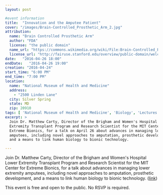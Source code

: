 ```yaml
---
layout: post

#event information
title:  "Innovation and the Amputee Patient"
cover: "/images/Brain-Controlled_Prosthetic_Arm_2.jpg"
attribution:
  name: "Brain Controlled Prosthetic Arm"
  author: "FDA"
  license: "the public domain"
  name_url: "https://commons.wikimedia.org/wiki/File:Brain-Controlled_Prosthetic_Arm_2.jpg"
  license_url: "http://fairuse.stanford.edu/overview/public-domain/welcome"
date:   "2016-04-26 18:00"
endDate:   "2016-04-26 19:00"
creation: "2016-04-24"
start_time: "6:00 PM"
end_time: "7:00 PM"
location:
  name: "National Museum of Health and Medicine"
  address:
    - "2500 Linden Lane"
  city: Silver Spring
  state: MD
  zip: 20910
tags: [ 'National Museum of Health and Medicine', 'Biology', 'Lectures' ]
excerpt: >
  Join Dr. Matthew Carty, Director of the Brigham and Women's Hospital Lower
  Extremity Transplant Program and Research Scientist for the MIT Center for
  Extreme Bionics, for a talk on April 26 about advances in managing lower extremity
  amputees, including novel approaches to amputation, prosthetic development,
  and a means to link human biology to bionic technology.

---
```


Join Dr. Matthew Carty, Director of the Brigham and Women's Hospital Lower
Extremity Transplant Program and Research Scientist for the MIT Center for
Extreme Bionics, for a talk about advances in managing lower extremity
amputees, including novel approaches to amputation, prosthetic development,
and a means to link human biology to bionic technology. ([link](http://www.medicalmuseum.mil/index.cfm?p=media.events.2016.04262016))

This event is free and open to the public. No RSVP is required.
